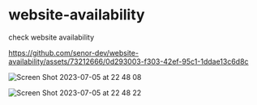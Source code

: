 # website-availability

check website availability


https://github.com/senor-dev/website-availability/assets/73212666/0d293003-f303-42ef-95c1-1ddae13c6d8c


![Screen Shot 2023-07-05 at 22 48 08](https://github.com/senor-dev/website-availability/assets/73212666/a8ee725d-28c8-49e7-88b0-817e13e94c93)


![Screen Shot 2023-07-05 at 22 48 22](https://github.com/senor-dev/website-availability/assets/73212666/6be02fe0-48d3-49b4-841c-4a0a233da44a)
